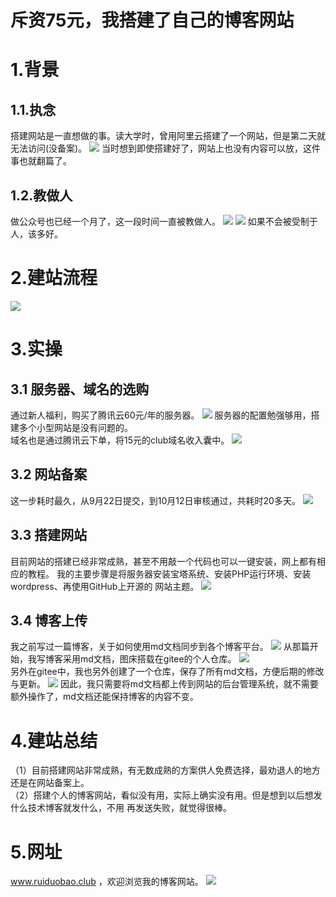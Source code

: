 # 斥资75元，我搭建了自己的博客网站

# 1.背景
## 1.1.执念
搭建网站是一直想做的事。读大学时，曾用阿里云搭建了一个网站，但是第二天就无法访问(没备案)。
![](http://pics.landcover100.com/pics//image/20211012233545.png)
当时想到即使搭建好了，网站上也没有内容可以放，这件事也就翻篇了。
## 1.2.教做人
做公众号也已经一个月了，这一段时间一直被教做人。
![](http://pics.landcover100.com/pics//image/20211012234145.png)
![](http://pics.landcover100.com/pics//image/20211012234410.png)
如果不会被受制于人，该多好。

# 2.建站流程
![](http://pics.landcover100.com/pics//image/20211012234614.png)
# 3.实操
## 3.1 服务器、域名的选购
通过新人福利，购买了腾讯云60元/年的服务器。
![](http://pics.landcover100.com/pics//image/20211012234843.png)
服务器的配置勉强够用，搭建多个小型网站是没有问题的。  
域名也是通过腾讯云下单，将15元的club域名收入囊中。
![](http://pics.landcover100.com/pics//image/20211012235656.png)
## 3.2 网站备案
这一步耗时最久，从9月22日提交，到10月12日审核通过，共耗时20多天。
![](http://pics.landcover100.com/pics//image/20211012235941.png)
## 3.3 搭建网站
目前网站的搭建已经非常成熟，甚至不用敲一个代码也可以一键安装，网上都有相应的教程。
我的主要步骤是将服务器安装宝塔系统、安装PHP运行环境、安装wordpress、再使用GitHub上开源的
网站主题。
![](http://pics.landcover100.com/pics//image/20211013000328.png)
## 3.4 博客上传
我之前写过一篇博客，关于如何使用md文档同步到各个博客平台。
![](http://pics.landcover100.com/pics//image/20211013001051.png)
从那篇开始，我写博客采用md文档，图床搭载在gitee的个人仓库。
![](http://pics.landcover100.com/pics//image/20211013001426.png)  
另外在gitee中，我也另外创建了一个仓库，保存了所有md文档，方便后期的修改与更新。
![](http://pics.landcover100.com/pics//image/20211013001528.png)
因此，我只需要将md文档都上传到网站的后台管理系统，就不需要额外操作了，md文档还能保持博客的内容不变。

# 4.建站总结
（1）目前搭建网站非常成熟，有无数成熟的方案供人免费选择，最劝退人的地方还是在网站备案上。  
（2）搭建个人的博客网站，看似没有用，实际上确实没有用。但是想到以后想发什么技术博客就发什么，不用
再发送失败，就觉得很棒。

# 5.网址
www.ruiduobao.club ，欢迎浏览我的博客网站。
![](http://pics.landcover100.com/pics//image/20211013002037.png)

